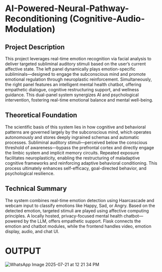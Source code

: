 # AI-Powered-Neural-Pathway-Reconditioning (Cognitive-Audio-Modulation)

## Project Description
This project leverages real-time emotion recognition via facial analysis to deliver targeted subliminal auditory stimuli based on the user’s current affective state. The left panel dynamically plays emotion-specific subliminals—designed to engage the subconscious mind and promote emotional regulation through neuroplastic reinforcement. Simultaneously, the right panel features an intelligent mental health chatbot, offering empathetic dialogue, cognitive restructuring support, and wellness guidance. This dual-panel system synergizes AI and psychological intervention, fostering real-time emotional balance and mental well-being.

## Theoretical Foundation
The scientific basis of this system lies in how cognitive and behavioral patterns are governed largely by the subconscious mind, which operates autonomously and stores deeply ingrained schemas and automatic processes. Subliminal auditory stimuli—perceived below the conscious threshold of awareness—bypass the prefrontal cortex and directly engage the limbic system and implicit memory circuits. Repeated exposure facilitates neuroplasticity, enabling the restructuring of maladaptive cognitive frameworks and reinforcing adaptive behavioral conditioning. This process ultimately enhances self-efficacy, goal-directed behavior, and psychological resilience.

## Technical Summary
The system combines real-time emotion detection using Haarcascade and webcam input to classify emotions like Happy, Sad, or Angry. Based on the detected emotion, targeted stimuli are played using affective computing principles. A locally hosted, privacy-focused mental health chatbot—powered by the LLM, offers empathetic support. Flask connects the emotion and chatbot modules, while the frontend handles video, emotion display, audio, and chat UI.

# OUTPUT
![WhatsApp Image 2025-07-21 at 12 21 34 PM](https://github.com/user-attachments/assets/a2137b78-8fdb-460b-a461-eb246e35a877)
